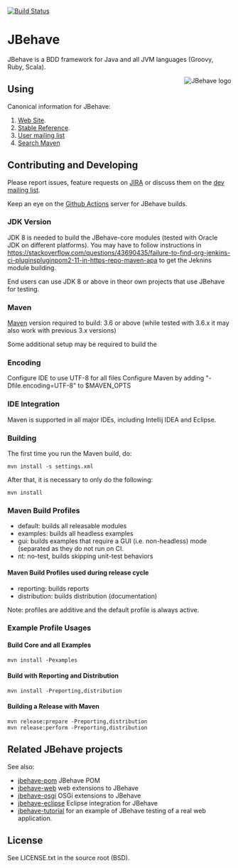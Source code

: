 [![Build Status](https://github.com/jbehave/jbehave-core/workflows/JBehave%20CI/badge.svg)](https://github.com/jbehave/jbehave-core/actions?query=workflow%3A%22JBehave+CI%22)


# JBehave

JBehave is a BDD framework for Java and all JVM languages (Groovy, Ruby, Scala).

<img src="http://jbehave.org/reference/preview/images/jbehave-logo.png" alt="JBehave logo" align="right" />

## Using

Canonical information for JBehave:

1. [Web Site](http://jbehave.org).
2. [Stable Reference](http://jbehave.org/reference/stable/).
3. [User mailing list](http://jbehave.org/mailing-lists.html)
4. [Search Maven](http://search.maven.org/#search|ga|1|jbehave)

## Contributing and Developing

Please report issues, feature requests on [JIRA](http://jbehave.org/issue-tracking.html) or discuss them on the
[dev mailing list](http://jbehave.org/mailing-lists.html).

Keep an eye on the  [Github Actions](https://github.com/jbehave/jbehave-core/actions?query=workflow%3A%22JBehave+CI%22) server for JBehave builds.

### JDK Version

JDK 8 is needed to build the JBehave-core modules (tested with Oracle JDK on different platforms). You may have to follow instructions in https://stackoverflow.com/questions/43690435/failure-to-find-org-jenkins-ci-pluginspluginpom2-11-in-https-repo-maven-apa to get the Jeknins module building.

End users can use JDK 8 or above in theor own projects that use JBehave for testing.

### Maven 

[Maven](http://maven.apache.org) version required to build: 3.6 or above 
(while tested with 3.6.x it may also work with previous 3.x versions)

Some additional setup may be required to build the 

### Encoding

Configure IDE to use UTF-8 for all files
Configure Maven by adding "-Dfile.encoding=UTF-8" to $MAVEN_OPTS

### IDE Integration

Maven is supported in all major IDEs, including Intellij IDEA and Eclipse.

### Building

The first time you run the Maven build, do:

    mvn install -s settings.xml

After that, it is necessary to only do the following:

    mvn install

### Maven Build Profiles

- default: builds all releasable modules
- examples: builds all headless examples
- gui: builds examples that require a GUI (i.e. non-headless) mode (separated as they do not run on CI.
- nt: no-test, builds skipping unit-test behaviors

#### Maven Build Profiles used during release cycle

- reporting: builds reports
- distribution: builds distribution (documentation)

Note:  profiles are additive and the default profile is always active.

### Example Profile Usages

#### Build Core and all Examples

    mvn install -Pexamples

#### Build with Reporting and Distribution

    mvn install -Preporting,distribution

#### Building a Release with Maven

    mvn release:prepare -Preporting,distribution
    mvn release:perform -Preporting,distribution

## Related JBehave projects

See also: 

- [jbehave-pom](https://github.com/jbehave/jbehave-pom) JBehave POM
- [jbehave-web](https://github.com/jbehave/jbehave-web) web extensions to JBehave
- [jbehave-osgi](https://github.com/jbehave/jbehave-osgi) OSGi extensions to JBehave
- [jbehave-eclipse](https://github.com/jbehave/jbehave-eclipse) Eclipse integration for JBehave
- [jbehave-tutorial](https://github.com/jbehave/jbehave-tutorial) for an example of JBehave testing of a real web application.

## License

See LICENSE.txt in the source root (BSD).
